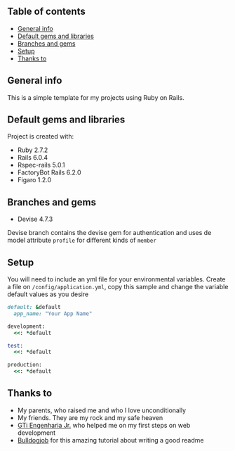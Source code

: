 ## Table of contents
* [General info](#general-info)
* [Default gems and libraries](#default-gems-and-libraries)
* [Branches and gems](#branches-and-gems)
* [Setup](#setup)
* [Thanks to](#thanks-to)

## General info
This is a simple template for my projects using Ruby on Rails.

## Default gems and libraries
Project is created with:
* Ruby 2.7.2
* Rails 6.0.4
* Rspec-rails 5.0.1
* FactoryBot Rails 6.2.0
* Figaro 1.2.0

## Branches and gems
* Devise 4.7.3

Devise branch contains the devise gem for authentication and uses de model attribute `profile` for different kinds of `member` 
## Setup
You will need to include an yml file for your environmental variables. Create a file on `/config/application.yml`, copy this sample and change the variable default values as you desire 

```ruby
default: &default
  app_name: "Your App Name"

development:
  <<: *default

test:
  <<: *default

production:
  <<: *default
```

## Thanks to
* My parents, who raised me and who I love unconditionally
* My friends. They are my rock and my safe heaven 
* [GTi Engenharia Jr.](https://gtijr.com/) who helped me on my first steps on web development
* [Bulldogjob](https://bulldogjob.com/news/449-how-to-write-a-good-readme-for-your-github-project) for this amazing tutorial about writing a good readme